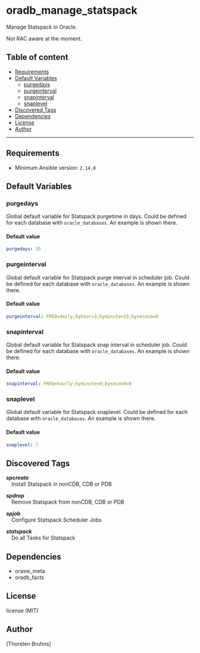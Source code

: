 # oradb_manage_statspack

Manage Statspack in Oracle.

Not RAC aware at the moment.

## Table of content

- [Requirements](#requirements)
- [Default Variables](#default-variables)
  - [purgedays](#purgedays)
  - [purgeinterval](#purgeinterval)
  - [snapinterval](#snapinterval)
  - [snaplevel](#snaplevel)
- [Discovered Tags](#discovered-tags)
- [Dependencies](#dependencies)
- [License](#license)
- [Author](#author)

---

## Requirements

- Minimum Ansible version: `2.14.0`

## Default Variables

### purgedays

Global default variable for Statspack purgetime in days.
Could be defined for each database with `oracle_databases`.
An example is shown there.

#### Default value

```YAML
purgedays: 35
```

### purgeinterval

Global default variable for Statspack purge interval in scheduler job.
Could be defined for each database with `oracle_databases`.
An example is shown there.

#### Default value

```YAML
purgeinterval: FREQ=daily;byhour=3;byminute=15;bysecond=0
```

### snapinterval

Global default variable for Statspack snap interval in scheduler job.
Could be defined for each database with `oracle_databases`.
An example is shown there.

#### Default value

```YAML
snapinterval: FREQ=hourly;byminute=0;bysecond=0
```

### snaplevel

Global default variable for Statspack snaplevel.
Could be defined for each database with `oracle_databases`.
An example is shown there.

#### Default value

```YAML
snaplevel: 7
```

## Discovered Tags

**_spcreate_**\
&emsp;Install Statspack in nonCDB, CDB or PDB

**_spdrop_**\
&emsp;Remove Statspack from nonCDB, CDB or PDB

**_spjob_**\
&emsp;Configure Statspack Scheduler Jobs

**_statspack_**\
&emsp;Do all Tasks for Statspack


## Dependencies

- orasw_meta
- oradb_facts

## License

license (MIT)

## Author

[Thorsten Bruhns]
